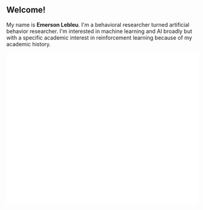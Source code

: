 <h2>Welcome!</h2>

<p>My name is <b>Emerson Lebleu</b>. I'm a behavioral researcher turned artificial behavior researcher. 
I'm interested in machine learning and AI broadly but with a specific academic interest in reinforcement learning
because of my academic history.</p>

<div align="center">
	<a href="">
		<img src="style.svg" width="800" height="400" alt="Not rendering">
	</a>
</div>
